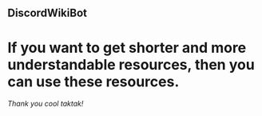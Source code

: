## DiscordWikiBot
# If you want to get shorter and more understandable resources, then you can use these resources.

*Thank you cool taktak!*
